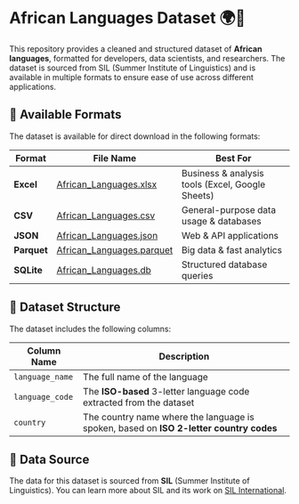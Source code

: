 # African Languages Dataset 🌍📜

This repository provides a cleaned and structured dataset of **African languages**, formatted for developers, data scientists, and researchers. The dataset is sourced from SIL (Summer Institute of Linguistics) and is available in multiple formats to ensure ease of use across different applications.

## 📂 Available Formats

The dataset is available for direct download in the following formats:

| Format    | File Name                             | Best For |
|-----------|---------------------------------------|----------|
| **Excel** | [African_Languages.xlsx](./docs/African_Languages.xlsx) | Business & analysis tools (Excel, Google Sheets) |
| **CSV**   | [African_Languages.csv](./docs/African_Languages.csv)   | General-purpose data usage & databases |
| **JSON**  | [African_Languages.json](./docs/African_Languages.json)  | Web & API applications |
| **Parquet** | [African_Languages.parquet](./docs/African_Languages.parquet) | Big data & fast analytics |
| **SQLite** | [African_Languages.db](./docs/African_Languages.db)   | Structured database queries |

## 📜 Dataset Structure

The dataset includes the following columns:

| Column Name    | Description |
|----------------|-------------|
| `language_name` | The full name of the language |
| `language_code` | The **ISO-based** 3-letter language code extracted from the dataset |
| `country`      | The country name where the language is spoken, based on **ISO 2-letter country codes** |

## 📡 Data Source

The data for this dataset is sourced from **SIL** (Summer Institute of Linguistics). You can learn more about SIL and its work on [SIL International](https://www.sil.org).
